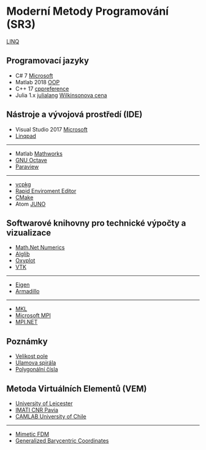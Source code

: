 # Moderní Metody Programování (SR3)
[LINQ](https://github.com/rh60/MMP19/blob/master/Linq.pdf)

## Programovací jazyky 

* C# 7 [Microsoft](https://docs.microsoft.com/cs-cz/dotnet/csharp/)
* Matlab 2018 [OOP](https://www.mathworks.com/help/pdf_doc/matlab/matlab_oop.pdf)
* C++ 17 [cppreference](https://en.cppreference.com/w/)
* Julia 1.x [julialang](https://julialang.org/) [Wilkinsonova cena](http://news.mit.edu/2018/julia-language-co-creators-win-james-wilkinson-prize-numerical-software-1226)

## Nástroje a vývojová prostředí (IDE)

* Visual Studio 2017 [Microsoft](https://visualstudio.microsoft.com/cs/)
* [Linqpad](https://www.linqpad.net/)
---
* Matlab [Mathworks](https://www.mathworks.com/products/matlab.html)
* [GNU Octave](https://www.gnu.org/software/octave/)
* [Paraview](https://www.paraview.org/)
---
* [vcpkg](https://github.com/Microsoft/vcpkg)
* [Rapid Enviroment Editor](https://www.rapidee.com/en/download)
* [CMake](https://cmake.org/)
* Atom [JUNO](http://docs.junolab.org/latest/man/installation.html)

## Softwarové knihovny pro technické výpočty a vizualizace

* [Math.Net Numerics](https://numerics.mathdotnet.com/)
* [Alglib](http://www.alglib.net/)
* [Oxyplot](http://www.oxyplot.org/)
* [VTK](https://vtk.org/)
---
* [Eigen](http://eigen.tuxfamily.org/index.php?title=Main_Page)
* [Armadillo](http://arma.sourceforge.net/)
---
* [MKL](https://software.intel.com/en-us/mkl)
* [Microsoft MPI](https://docs.microsoft.com/en-us/message-passing-interface/microsoft-mpi)
* [MPI.NET](https://github.com/jmp75/MPI.NET)

## Poznámky

* [Velikost pole](https://docs.microsoft.com/cs-cz/dotnet/framework/configure-apps/file-schema/runtime/gcallowverylargeobjects-element)
* [Ulamova spirála](https://en.wikipedia.org/wiki/Ulam_spiral)
* [Polygonální čísla](https://en.wikipedia.org/wiki/Polygonal_number)

## Metoda Virtuálních Elementů (VEM)

* [University of Leicester](https://www2.le.ac.uk/departments/mathematics/research/vem/virtual-element-method-1)
* [IMATI CNR Pavia](http://www.ge.imati.cnr.it/index.php/news/11-general/267-vem)
* [CAMLAB University of Chile](http://camlab.cl/tag/virtual-element-method/)
---
* [Mimetic FDM](https://www.springer.com/gb/book/9783319026626)
* [Generalized Barycentric Coordinates](https://www.crcpress.com/Generalized-Barycentric-Coordinates-in-Computer-Graphics-and-Computational/Hormann-Sukumar/p/book/9781498763592)




